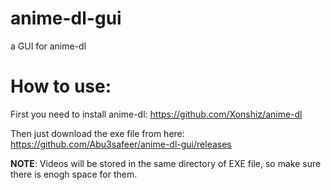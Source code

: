 # anime-dl-gui
a GUI for anime-dl

# How to use:
First you need to install anime-dl:
https://github.com/Xonshiz/anime-dl

Then just download the exe file from here:
https://github.com/Abu3safeer/anime-dl-gui/releases

**NOTE**: Videos will be stored in the same directory of EXE file, so make sure there is enogh space for them.
